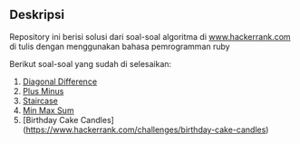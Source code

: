 ## Deskripsi

Repository ini berisi solusi dari soal-soal algoritma di www.hackerrank.com di tulis dengan menggunakan bahasa pemrogramman ruby

Berikut soal-soal yang sudah di selesaikan:
1. [Diagonal Difference](https://www.hackerrank.com/challenges/diagonal-difference)
2. [Plus Minus](https://www.hackerrank.com/challenges/plus-minus)
3. [Staircase](https://www.hackerrank.com/challenges/staircase)
4. [Min Max Sum](https://www.hackerrank.com/challenges/mini-max-sum)
4. [Birthday Cake Candles] (https://www.hackerrank.com/challenges/birthday-cake-candles)
